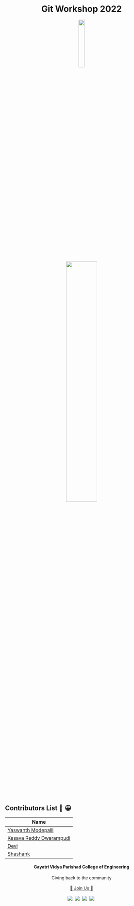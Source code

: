 <h1 align="center">Git Workshop 2022</h1>

<p align="center"><img width="20%" src = "https://github.com/gdsc-gvp/.github/blob/main/profile/assets/gdsc-logo-animation.gif"></p>
<p align="center"><img width ="45%" src="https://github.com/gdsc-gvp/.github/blob/main/profile/assets/gdsc.png"></p> 


## Contributors List 💖 	:grinning:

| Name |
|------|
|[Yaswanth Modepalli](https://github.com/Yaswanth14)|
|[Kesava Reddy Dwarampudi](https://github.com/KesavaReddyD)|
|[Devi](https://github.com/SatyaNagaDevi07)|
|[Shashank](https://github.com/shashank2101/Git-Workshop-2022)|





<h4 align="center">Gayatri Vidya Parishad College of Engineering</h4>


<p align="center">
  Giving back to the community
  <br><br>
  <a href="https://gdsc.community.dev/gayatri-vidya-parishad-college-of-engineering-visakhapatnam/">🚀 Join Us 🚀</a>
  <br> <br>
  <a href="https://discord.com/invite/NkkTXYShTy"><img src="https://img.icons8.com/office/30/000000/discord-logo.png"/></a>&nbsp;
  <a href="https://twitter.com/gdsc_gvp"><img src="https://img.icons8.com/office/30/000000/twitter.png"/></a>&nbsp;
  <a href="https://www.linkedin.com/company/gdsc-gvp"><img src="https://img.icons8.com/office/30/000000/linkedin.png"/></a>&nbsp;
   <a href="https://www.instagram.com/gdsc_gvp/"><img src="https://img.icons8.com/office/30/000000/instagram-new.png"/></a>&nbsp;
</p>
